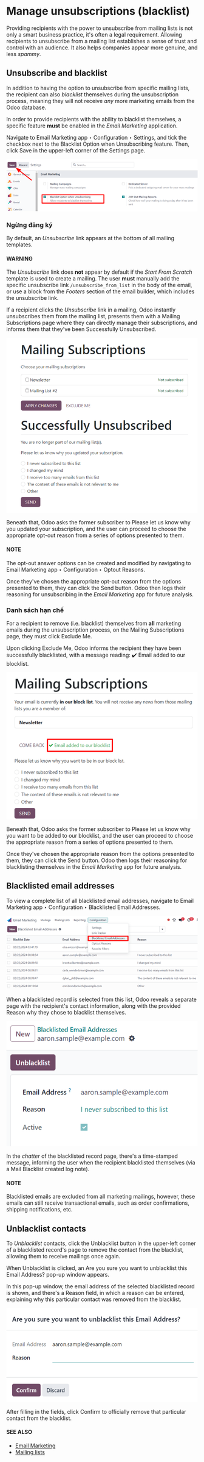 # Manage unsubscriptions (blacklist)

Providing recipients with the power to unsubscribe from mailing lists is not only a smart business
practice, it's often a legal requirement. Allowing recipients to unsubscribe from a mailing list
establishes a sense of trust and control with an audience. It also helps companies appear more
genuine, and less *spammy*.

## Unsubscribe and blacklist

In addition to having the option to unsubscribe from specific mailing lists, the recipient can also
*blacklist* themselves during the unsubscription process, meaning they will not receive *any* more
marketing emails from the Odoo database.

In order to provide recipients with the ability to blacklist themselves, a specific feature **must**
be enabled in the *Email Marketing* application.

Navigate to Email Marketing app ‣ Configuration ‣ Settings, and tick the
checkbox next to the Blacklist Option when Unsubscribing feature. Then, click
Save in the upper-left corner of the Settings page.

![View of the blacklist feature in the Settings page of the Odoo Email Marketing app.](unsubscriptions/blacklist-feature.png)

### Ngừng đăng ký

By default, an *Unsubscribe* link appears at the bottom of all mailing templates.

#### WARNING
The *Unsubscribe* link does **not** appear by default if the *Start From Scratch* template is
used to create a mailing. The user **must** manually add the specific unsubscribe link
`/unsubscribe_from_list` in the body of the email, or use a block from the *Footers* section of
the email builder, which includes the unsubscribe link.

If a recipient clicks the *Unsubscribe* link in a mailing, Odoo instantly unsubscribes them from the
mailing list, presents them with a Mailing Subscriptions page where they can directly
manage their subscriptions, and informs them that they've been Successfully
Unsubscribed.

![The Mailng Subscriptions page that appears when 'Unsubscribe' link in mailing is clicked.](unsubscriptions/mailing-subscriptions-page.png)

Beneath that, Odoo asks the former subscriber to Please let us know why you updated your
subscription, and the user can proceed to choose the appropriate opt-out reason from a series of
options presented to them.

#### NOTE
The opt-out answer options can be created and modified by navigating to Email
Marketing app ‣ Configuration ‣ Optout Reasons.

Once they've chosen the appropriate opt-out reason from the options presented to them, they can
click the Send button. Odoo then logs their reasoning for unsubscribing in the *Email
Marketing* app for future analysis.

### Danh sách hạn chế

For a recipient to remove (i.e. blacklist) themselves from **all** marketing emails during the
unsubscription process, on the Mailing Subscriptions page, they must click
Exclude Me.

Upon clicking Exclude Me, Odoo informs the recipient they have been successfully
blacklisted, with a message reading: ✔️ Email added to our blocklist.

![The blocklist question on the Mailing Subscriptions page that recipients see.](unsubscriptions/mailing-subscriptions-blocklist-question.png)

Beneath that, Odoo asks the former subscriber to Please let us know why you want to be
added to our blocklist, and the user can proceed to choose the appropriate reason from a series of
options presented to them.

Once they've chosen the appropriate reason from the options presented to them, they can click the
Send button. Odoo then logs their reasoning for blacklisting themselves in the *Email
Marketing* app for future analysis.

## Blacklisted email addresses

To view a complete list of all blacklisted email addresses, navigate to Email
Marketing app ‣ Configuration ‣ Blacklisted Email Addresses.

![View of the blacklisted email addresses page in Odoo Email Marketing.](unsubscriptions/blacklisted-email-addresses.png)

When a blacklisted record is selected from this list, Odoo reveals a separate page with the
recipient's contact information, along with the provided Reason why they chose to
blacklist themselves.

![View of a blacklisted contact detail form in Odoo Email Marketing.](unsubscriptions/blacklisted-contact-form.png)

In the *chatter* of the blacklisted record page, there's a time-stamped message, informing the user
when the recipient blacklisted themselves (via a Mail Blacklist created log note).

#### NOTE
Blacklisted emails are excluded from all marketing mailings, however, these emails can still
receive transactional emails, such as order confirmations, shipping notifications, etc.

## Unblacklist contacts

To *Unblacklist* contacts, click the Unblacklist button in the upper-left corner of a
blacklisted record's page to remove the contact from the blacklist, allowing them to receive
mailings once again.

When Unblacklist is clicked, an Are you sure you want to unblacklist this
Email Address? pop-up window appears.

In this pop-up window, the email address of the selected blacklisted record is shown, and there's a
Reason field, in which a reason can be entered, explaining why this particular contact
was removed from the blacklist.

![View of the unblacklist pop-up window in the Odoo Email Marketing application.](unsubscriptions/unblacklist-popup.png)

After filling in the fields, click Confirm to officially remove that particular contact
from the blacklist.

#### SEE ALSO
- [Email Marketing](../email_marketing.md)
- [Mailing lists](mailing_lists.md)
